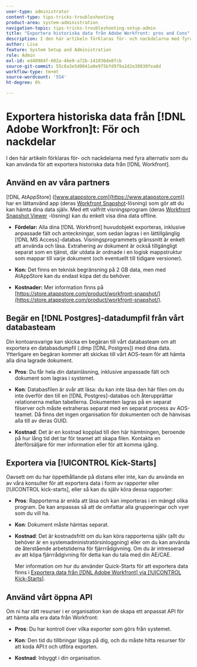 ```yaml
---
user-type: administrator
content-type: tips-tricks-troubleshooting
product-area: system-administration
navigation-topic: tips-tricks-troubleshooting-setup-admin
title: "Exportera historiska data från Adobe Workfront: pros and Cons"
description: I den här artikeln förklaras för- och nackdelarna med fyra alternativ som du kan använda för att exportera historiska data från Workfront.
author: Lisa
feature: System Setup and Administration
role: Admin
exl-id: ed40984f-602a-46e9-a72b-141936de8fcb
source-git-commit: 55c8a3e5d0041a0e975bfd979a2d2e38930fea8d
workflow-type: tm+mt
source-wordcount: '554'
ht-degree: 0%

---
```


# Exportera historiska data från [!DNL Adobe Workfron]t: För och nackdelar

I den här artikeln förklaras för- och nackdelarna med fyra alternativ som du kan använda för att exportera historiska data från [!DNL Workfront].

## Använd en av våra partners

[!DNL AtAppStore] ([www.atappstore.com](https://www.atappstore.com)) har en lättanvänd app (deras [Workfront Snapshot](https://store.atappstore.com/product/workfront-snapshot/)-lösning) som gör att du kan hämta dina data själv. Med ett valfritt visningsprogram (deras [Workfront Snapshot Viewer](https://store.atappstore.com/product/workfront-snapshot-viewer/) -lösning) kan du enkelt visa dina data offline.

* **Fördelar:** Alla dina [!DNL Workfront] huvudobjekt exporteras, inklusive anpassade fält och anteckningar, som sedan lagras i en lättillgänglig [!DNL MS Access]-databas. Visningsprogrammets gränssnitt är enkelt att använda och läsa. Extrahering av dokument är också tillgängligt separat som en tjänst, där utdata är ordnade i en logisk mappstruktur som mappar till varje dokument (och eventuellt till tidigare versioner).

* **Kon:** Det finns en teknisk begränsning på 2 GB data, men med AtAppStore kan du endast köpa det du behöver.

* **Kostnader:** Mer information finns på [https://store.atappstore.com/product/workfront-snapshot/](https://store.atappstore.com/product/workfront-snapshot/).

## Begär en [!DNL Postgres]-datadumpfil från vårt databasteam

Din kontoansvarige kan skicka en begäran till vårt databasteam om att exportera en databasdumpfil (.dmp [!DNL Postgres]) med dina data. Ytterligare en begäran kommer att skickas till vårt AOS-team för att hämta alla dina lagrade dokument.

* **Pros**: Du får hela din datainläsning, inklusive anpassade fält och dokument som lagras i systemet.

* **Kon**: Databasfilen är svår att läsa: du kan inte läsa den här filen om du inte överför den till en [!DNL Postgres]-databas och återupprättar relationerna mellan tabellerna. Dokumenten lagras på en separat filserver och måste extraheras separat med en separat process av AOS-teamet. Då finns det ingen organisation för dokumenten och de hänvisas alla till av deras GUID.

* **Kostnad**: Det är en kostnad kopplad till den här hämtningen, beroende på hur lång tid det tar för teamet att skapa filen. Kontakta en återförsäljare för mer information eller för att komma igång.

## Exportera via [!UICONTROL Kick-Starts]

Oavsett om du har öppethållande på distans eller inte, kan du använda en av våra konsulter för att exportera data i form av rapporter eller [!UICONTROL kick-starts], eller så kan du själv köra dessa rapporter:

* **Pros**: Rapporterna är enkla att läsa och kan importeras i en mängd olika program. De kan anpassas så att de omfattar alla grupperingar och vyer som du vill ha.

* **Kon**: Dokument måste hämtas separat.

* **Kostnad**: Det är kostnadsfritt om du kan köra rapporterna själv (allt du behöver är en systemadministratörsinloggning) eller om du kan använda de återstående arbetstiderna för fjärrrådgivning. Om du är intresserad av att köpa fjärrrådgivning för detta kan du tala med din AE/CAE.

  Mer information om hur du använder Quick-Starts för att exportera data finns i [Exportera data från [!DNL Adobe Workfront] via [!UICONTROL Kick-Starts]](../../administration-and-setup/manage-workfront/using-kick-starts/export-data-from-wf-via-kick-starts.md).

## Använd vårt öppna API

Om ni har rätt resurser i er organisation kan de skapa ett anpassat API för att hämta alla era data från Workfront:

* **Pros**: Du har kontroll över vilka exporter som görs från systemet.

* **Kon**: Den tid du tillbringar läggs på dig, och du måste hitta resurser för att koda API:t och utföra exporten.

* **Kostnad**: Inbyggt i din organisation.
